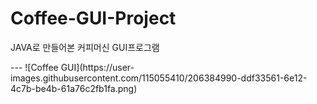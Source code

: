 # Coffee-GUI-Project
<p>JAVA로 만들어본 커피머신 GUI프로그램</p>
---
![Coffee GUI](https://user-images.githubusercontent.com/115055410/206384990-ddf33561-6e12-4c7b-be4b-61a76c2fb1fa.png)
